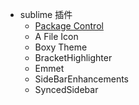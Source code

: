 * sublime 插件
    * [Package Control](https://packagecontrol.io/installation)
    * A File Icon
    * Boxy Theme
    * BracketHighlighter
    * Emmet
    * SideBarEnhancements
    * SyncedSidebar